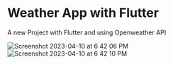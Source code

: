 # Weather App with Flutter

A new Project with Flutter and using Openweather API 


![Screenshot 2023-04-10 at 6 42 06 PM](https://user-images.githubusercontent.com/19757691/231012888-0520435d-12e9-4e90-8699-aa1d1948528d.png)
![Screenshot 2023-04-10 at 6 42 10 PM](https://user-images.githubusercontent.com/19757691/231012889-8924aadc-7fc2-471f-a460-f207139d473f.png)
